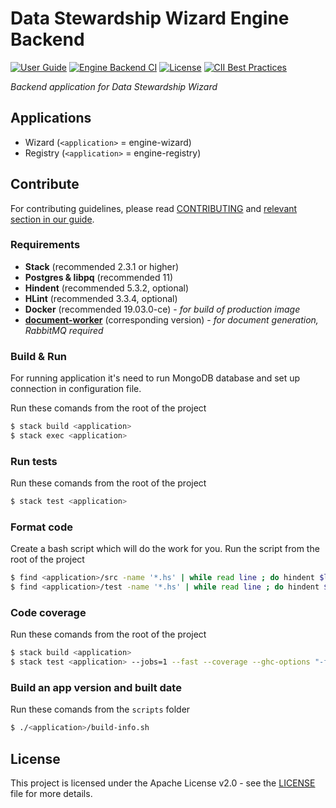 # Data Stewardship Wizard Engine Backend

[![User Guide](https://img.shields.io/badge/docs-User%20Guide-informational)](https://guide.ds-wizard.org)
[![Engine Backend CI](https://github.com/ds-wizard/engine-backend/workflows/Engine%20Backend%20CI/badge.svg?branch=main)](https://github.com/ds-wizard/engine-backend/actions)
[![License](https://img.shields.io/github/license/ds-wizard/engine-backend)](LICENSE)
[![CII Best Practices](https://bestpractices.coreinfrastructure.org/projects/4975/badge)](https://bestpractices.coreinfrastructure.org/projects/4975)

*Backend application for Data Stewardship Wizard*

## Applications

- Wizard (`<application>` = engine-wizard)
- Registry (`<application>` = engine-registry)

## Contribute

For contributing guidelines, please read [CONTRIBUTING](CONTRIBUTING.md) 
and [relevant section in our guide](https://img.shields.io/github/license/ds-wizard/document-worker).

### Requirements

 - **Stack** (recommended 2.3.1 or higher)
 - **Postgres & libpq** (recommended 11)
 - **Hindent** (recommended 5.3.2, optional)
 - **HLint** (recommended 3.3.4, optional)
 - **Docker** (recommended 19.03.0-ce) - *for build of production image*
 - [**document-worker**](https://github.com/ds-wizard/document-worker) (corresponding version) - *for document generation, RabbitMQ required*

### Build & Run

For running application it's need to run MongoDB database and set up connection in configuration file.

Run these comands from the root of the project

```bash
$ stack build <application>
$ stack exec <application>
```

### Run tests

Run these comands from the root of the project

```bash
$ stack test <application>
```

### Format code

Create a bash script which will do the work for you. Run the script from the root of the project

```bash
$ find <application>/src -name '*.hs' | while read line ; do hindent $line ; done
$ find <application>/test -name '*.hs' | while read line ; do hindent $line ; done
```

### Code coverage

Run these comands from the root of the project

```bash
$ stack build <application>
$ stack test <application> --jobs=1 --fast --coverage --ghc-options "-fforce-recomp"
```

### Build an app version and built date

Run these comands from the `scripts` folder

```bash
$ ./<application>/build-info.sh
```

## License

This project is licensed under the Apache License v2.0 - see the [LICENSE](LICENSE.md) file for more details.
